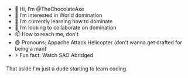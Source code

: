 - 👋 Hi, I’m @TheChocolateAxe
- 👀 I’m interested in World domination
- 🌱 I’m currently learning how to dominate
- 💞️ I’m looking to collaborate on domination
- 📫 How to reach me, don't
- 😄 Pronouns: Appache Attack Helicopter (don't wanna get drafted for being a man)
- ⚡ Fun fact: Watch SAO Abridged 

That aside I'm just a dude starting to learn coding.
<!---
TheChocolateAxe/TheChocolateAxe is a ✨ special ✨ repository because its `README.md` (this file) appears on your GitHub profile.
You can click the Preview link to take a look at your changes.
--->
